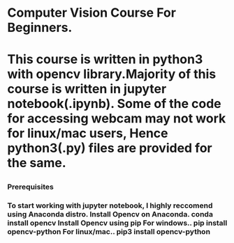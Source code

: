 <h1>Computer Vision Course For Beginners.<h1>
<p>This course is written in python3 with opencv library.Majority of this course is written in jupyter notebook(.ipynb). Some of the code for accessing webcam may not work for linux/mac users, Hence python3(.py) files are provided for the same.<p>

<h3>Prerequisites<h3>
<p1>To start working with jupyter notebook, I highly reccomend using Anaconda distro.<p1>
<p2>Install Opencv on Anaconda.<p2>
  conda install opencv
<p3>Install Opencv using pip<p3>
For windows..
  pip install opencv-python
For linux/mac..
  pip3 install opencv-python
